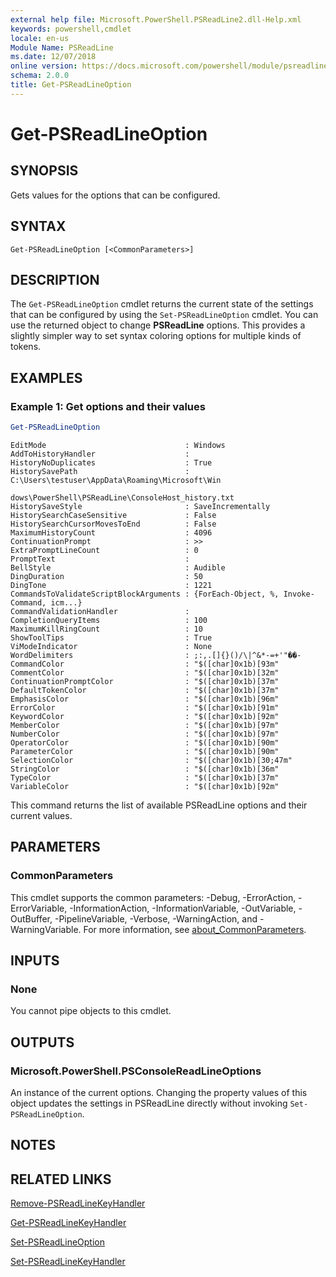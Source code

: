 ```yaml
---
external help file: Microsoft.PowerShell.PSReadLine2.dll-Help.xml
keywords: powershell,cmdlet
locale: en-us
Module Name: PSReadLine
ms.date: 12/07/2018
online version: https://docs.microsoft.com/powershell/module/psreadline/get-psreadlineoption?view=powershell-5.1&WT.mc_id=ps-gethelp
schema: 2.0.0
title: Get-PSReadLineOption
---
```

# Get-PSReadLineOption

## SYNOPSIS
Gets values for the options that can be configured.

## SYNTAX

```
Get-PSReadLineOption [<CommonParameters>]
```

## DESCRIPTION

The `Get-PSReadLineOption` cmdlet returns the current state of the settings that can be configured
by using the `Set-PSReadLineOption` cmdlet. You can use the returned object to change
**PSReadLine** options. This provides a slightly simpler way to set syntax coloring options for
multiple kinds of tokens.

## EXAMPLES

### Example 1: Get options and their values

```powershell
Get-PSReadLineOption
```

```Output
EditMode                               : Windows
AddToHistoryHandler                    :
HistoryNoDuplicates                    : True
HistorySavePath                        : C:\Users\testuser\AppData\Roaming\Microsoft\Win
                                         dows\PowerShell\PSReadLine\ConsoleHost_history.txt
HistorySaveStyle                       : SaveIncrementally
HistorySearchCaseSensitive             : False
HistorySearchCursorMovesToEnd          : False
MaximumHistoryCount                    : 4096
ContinuationPrompt                     : >>
ExtraPromptLineCount                   : 0
PromptText                             :
BellStyle                              : Audible
DingDuration                           : 50
DingTone                               : 1221
CommandsToValidateScriptBlockArguments : {ForEach-Object, %, Invoke-Command, icm...}
CommandValidationHandler               :
CompletionQueryItems                   : 100
MaximumKillRingCount                   : 10
ShowToolTips                           : True
ViModeIndicator                        : None
WordDelimiters                         : ;:,.[]{}()/\|^&*-=+'"��-
CommandColor                           : "$([char]0x1b)[93m"
CommentColor                           : "$([char]0x1b)[32m"
ContinuationPromptColor                : "$([char]0x1b)[37m"
DefaultTokenColor                      : "$([char]0x1b)[37m"
EmphasisColor                          : "$([char]0x1b)[96m"
ErrorColor                             : "$([char]0x1b)[91m"
KeywordColor                           : "$([char]0x1b)[92m"
MemberColor                            : "$([char]0x1b)[97m"
NumberColor                            : "$([char]0x1b)[97m"
OperatorColor                          : "$([char]0x1b)[90m"
ParameterColor                         : "$([char]0x1b)[90m"
SelectionColor                         : "$([char]0x1b)[30;47m"
StringColor                            : "$([char]0x1b)[36m"
TypeColor                              : "$([char]0x1b)[37m"
VariableColor                          : "$([char]0x1b)[92m"
```

This command returns the list of available PSReadLine options and their current values.

## PARAMETERS

### CommonParameters

This cmdlet supports the common parameters: -Debug, -ErrorAction, -ErrorVariable,
-InformationAction, -InformationVariable, -OutVariable, -OutBuffer, -PipelineVariable, -Verbose,
-WarningAction, and -WarningVariable. For more information, see
[about_CommonParameters](http://go.microsoft.com/fwlink/?LinkID=113216).

## INPUTS

### None

You cannot pipe objects to this cmdlet.

## OUTPUTS

### Microsoft.PowerShell.PSConsoleReadLineOptions

An instance of the current options. Changing the property values of this object updates the settings
in PSReadLine directly without invoking `Set-PSReadLineOption`.

## NOTES

## RELATED LINKS

[Remove-PSReadLineKeyHandler](Remove-PSReadLineKeyHandler.md)

[Get-PSReadLineKeyHandler](Get-PSReadLineKeyHandler.md)

[Set-PSReadLineOption](Set-PSReadLineOption.md)

[Set-PSReadLineKeyHandler](Set-PSReadLineKeyHandler.md)
